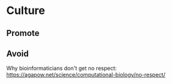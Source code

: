 # Culture


## Promote


## Avoid
Why bioinformaticians don't get no respect: https://agapow.net/science/computational-biology/no-respect/
